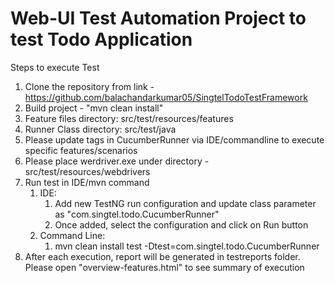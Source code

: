 # Web-UI Test Automation Project to test Todo Application

Steps to execute Test

1. Clone the repository from link - https://github.com/balachandarkumar05/SingtelTodoTestFramework
2. Build project - "mvn clean install"
3. Feature files directory: src/test/resources/features
4. Runner Class directory: src/test/java
5. Please update tags in CucumberRunner via IDE/commandline to execute specific features/scenarios
6. Please place werdriver.exe under directory - src/test/resources/webdrivers
7. Run test in IDE/mvn command
   1. IDE:
      1. Add new TestNG run configuration and update class parameter as "com.singtel.todo.CucumberRunner"
      2. Once added, select the configuration and click on Run button
   2. Command Line:
      1. mvn clean install test -Dtest=com.singtel.todo.CucumberRunner
8. After each execution, report will be generated in testreports folder. Please open "overview-features.html" to see summary of execution
